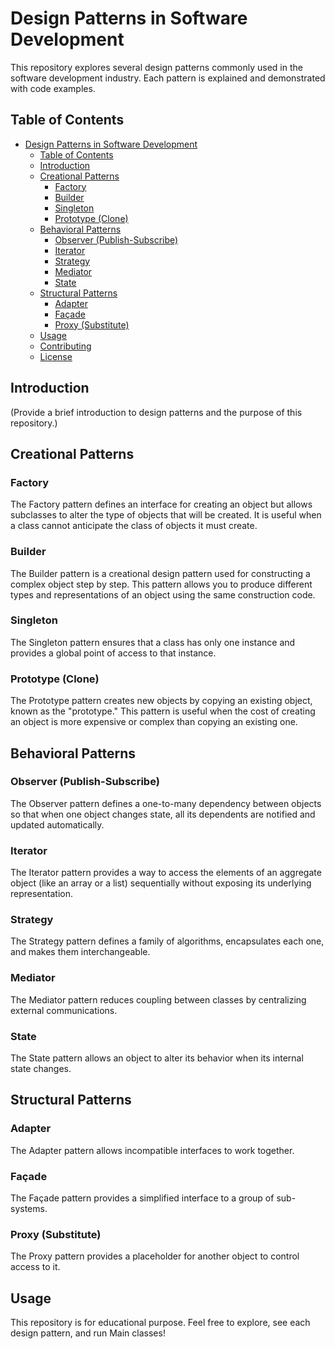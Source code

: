 # Design Patterns in Software Development

This repository explores several design patterns commonly used in the software development industry. Each pattern is explained and demonstrated with code examples.

## Table of Contents

- [Design Patterns in Software Development](#design-patterns-in-software-development)
    - [Table of Contents](#table-of-contents)
    - [Introduction](#introduction)
    - [Creational Patterns](#creational-patterns)
        - [Factory](#factory)
        - [Builder](#builder)
        - [Singleton](#singleton)
        - [Prototype (Clone)](#prototype-clone)
    - [Behavioral Patterns](#behavioral-patterns)
        - [Observer (Publish-Subscribe)](#observer-publish-subscribe)
        - [Iterator](#iterator)
        - [Strategy](#strategy)
        - [Mediator](#mediator)
        - [State](#state)
    - [Structural Patterns](#structural-patterns)
        - [Adapter](#adapter)
        - [Façade](#façade)
        - [Proxy (Substitute)](#proxy-substitute)
    - [Usage](#usage)
    - [Contributing](#contributing)
    - [License](#license)

## Introduction

(Provide a brief introduction to design patterns and the purpose of this repository.)

## Creational Patterns

### Factory

The Factory pattern defines an interface for creating an object but allows subclasses to alter the type of objects that will be created. It is useful when a class cannot anticipate the class of objects it must create.

### Builder

The Builder pattern is a creational design pattern used for constructing a complex object step by step. This pattern allows you to produce different types and representations of an object using the same construction code.

### Singleton

The Singleton pattern ensures that a class has only one instance and provides a global point of access to that instance.

### Prototype (Clone)

The Prototype pattern creates new objects by copying an existing object, known as the "prototype." This pattern is useful when the cost of creating an object is more expensive or complex than copying an existing one.

## Behavioral Patterns

### Observer (Publish-Subscribe)

The Observer pattern defines a one-to-many dependency between objects so that when one object changes state, all its dependents are notified and updated automatically.

### Iterator

The Iterator pattern provides a way to access the elements of an aggregate object (like an array or a list) sequentially without exposing its underlying representation.

### Strategy

The Strategy pattern defines a family of algorithms, encapsulates each one, and makes them interchangeable.

### Mediator

The Mediator pattern reduces coupling between classes by centralizing external communications.

### State

The State pattern allows an object to alter its behavior when its internal state changes.

## Structural Patterns

### Adapter

The Adapter pattern allows incompatible interfaces to work together.

### Façade

The Façade pattern provides a simplified interface to a group of sub-systems.

### Proxy (Substitute)

The Proxy pattern provides a placeholder for another object to control access to it.

## Usage

This repository is for educational purpose. Feel free to explore, see each design pattern, and run Main classes!

